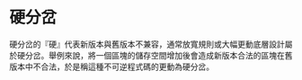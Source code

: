 # 硬分岔

硬分岔的『硬』代表新版本與舊版本不兼容，通常放寬規則或大幅更動底層設計屬於硬分岔。舉例來說，將一個區塊的儲存空間增加後會造成新版本合法的區塊在舊版本中不合法，於是稱這種不可逆程式碼的更動為硬分岔。

